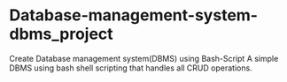 # Database-management-system-dbms_project
Create Database management system(DBMS) using Bash-Script A simple DBMS using bash shell scripting that handles all CRUD operations.
